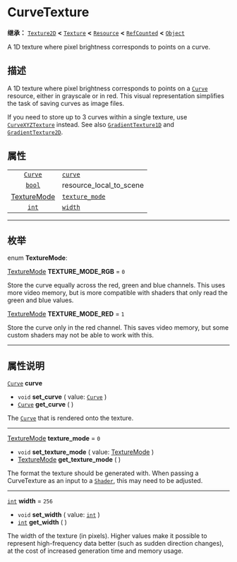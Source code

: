 <!-- ⚠ 请勿编辑本文件 ⚠ -->
<!-- 本文档使用脚本从 WeDot 引擎源码仓库生成。 -->
<!-- 生成脚本：https://github.com/WeDot-Engine/WeDot/tree/4.3/doc/tools/make_md.py； -->
<!-- 原文件：https://github.com/WeDot-Engine/WeDot/tree/4.3/doc/classes/CurveTexture.xml。 -->

<div id="_class_curvetexture"></div>

# CurveTexture

**继承：** [`Texture2D`](class_texture2d.md) **<** [`Texture`](class_texture.md) **<** [`Resource`](class_resource.md) **<** [`RefCounted`](class_refcounted.md) **<** [`Object`](class_object.md)

A 1D texture where pixel brightness corresponds to points on a curve.

## 描述

A 1D texture where pixel brightness corresponds to points on a [`Curve`](class_curve.md) resource, either in grayscale or in red. This visual representation simplifies the task of saving curves as image files.

If you need to store up to 3 curves within a single texture, use [`CurveXYZTexture`](class_curvexyztexture.md) instead. See also [`GradientTexture1D`](class_gradienttexture1d.md) and [`GradientTexture2D`](class_gradienttexture2d.md).

## 属性

|||
|:-:|:--|
| [`Curve`](class_curve.md)                     | [`curve`](#class_curvetexture_property_curve)               |                                                                                      |
| [`bool`](class_bool.md)                       | resource_local_to_scene                                     | ``false`` (overrides [`Resource`](#class_resource_property_resource_local_to_scene)) |
| [TextureMode](#enum_curvetexture_texturemode) | [`texture_mode`](#class_curvetexture_property_texture_mode) | ``0``                                                                                |
| [`int`](class_int.md)                         | [`width`](#class_curvetexture_property_width)               | ``256``                                                                              |

<!-- rst-class:: classref-section-separator -->

---

## 枚举

<div id="_class_enum_curvetexture_texturemode"></div>

enum **TextureMode**: <div id="enum_curvetexture_texturemode"></div>

<div id="_class_curvetexture_constant_texture_mode_rgb"></div>

[TextureMode](#enum_curvetexture_texturemode) **TEXTURE_MODE_RGB** = ``0``

Store the curve equally across the red, green and blue channels. This uses more video memory, but is more compatible with shaders that only read the green and blue values.

<div id="_class_curvetexture_constant_texture_mode_red"></div>

[TextureMode](#enum_curvetexture_texturemode) **TEXTURE_MODE_RED** = ``1``

Store the curve only in the red channel. This saves video memory, but some custom shaders may not be able to work with this.

<!-- rst-class:: classref-section-separator -->

---

## 属性说明

<div id="_class_curvetexture_property_curve"></div>

[`Curve`](class_curve.md) **curve** <div id="class_curvetexture_property_curve"></div>

- `void` **set_curve** ( value: [`Curve`](class_curve.md) )
- [`Curve`](class_curve.md) **get_curve** ( )

The [`Curve`](class_curve.md) that is rendered onto the texture.

<!-- rst-class:: classref-item-separator -->

---

<div id="_class_curvetexture_property_texture_mode"></div>

[TextureMode](#enum_curvetexture_texturemode) **texture_mode** = ``0`` <div id="class_curvetexture_property_texture_mode"></div>

- `void` **set_texture_mode** ( value: [TextureMode](#enum_curvetexture_texturemode) )
- [TextureMode](#enum_curvetexture_texturemode) **get_texture_mode** ( )

The format the texture should be generated with. When passing a CurveTexture as an input to a [`Shader`](class_shader.md), this may need to be adjusted.

<!-- rst-class:: classref-item-separator -->

---

<div id="_class_curvetexture_property_width"></div>

[`int`](class_int.md) **width** = ``256`` <div id="class_curvetexture_property_width"></div>

- `void` **set_width** ( value: [`int`](class_int.md) )
- [`int`](class_int.md) **get_width** ( )

The width of the texture (in pixels). Higher values make it possible to represent high-frequency data better (such as sudden direction changes), at the cost of increased generation time and memory usage.

[^virtual]: 本方法通常需要用户覆盖才能生效。
[^const]: 本方法无副作用，不会修改该实例的任何成员变量。
[^vararg]: 本方法除了能接受在此处描述的参数外，还能够继续接受任意数量的参数。
[^constructor]: 本方法用于构造某个类型。
[^static]: 调用本方法无需实例，可直接使用类名进行调用。
[^operator]: 本方法描述的是使用本类型作为左操作数的有效运算符。
[^bitfield]: 这个值是由下列位标志构成位掩码的整数。
[^void]: 无返回值。
